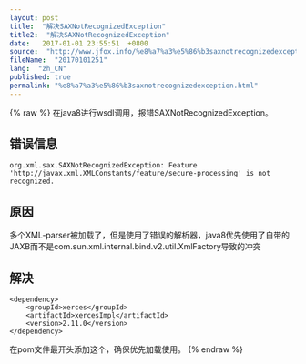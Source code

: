 ```yaml
---
layout: post
title:  "解决SAXNotRecognizedException"
title2:  "解决SAXNotRecognizedException"
date:   2017-01-01 23:55:51  +0800
source:  "http://www.jfox.info/%e8%a7%a3%e5%86%b3saxnotrecognizedexception.html"
fileName:  "20170101251"
lang:  "zh_CN"
published: true
permalink: "%e8%a7%a3%e5%86%b3saxnotrecognizedexception.html"
---
```

{% raw %}
在java8进行wsdl调用，报错SAXNotRecognizedException。

## 错误信息

    org.xml.sax.SAXNotRecognizedException: Feature 'http://javax.xml.XMLConstants/feature/secure-processing' is not recognized.

## 原因

多个XML-parser被加载了，但是使用了错误的解析器，java8优先使用了自带的JAXB而不是com.sun.xml.internal.bind.v2.util.XmlFactory导致的冲突

## 解决

    <dependency>
        <groupId>xerces</groupId>
        <artifactId>xercesImpl</artifactId>
        <version>2.11.0</version>
    </dependency>

在pom文件最开头添加这个，确保优先加载使用。
{% endraw %}
